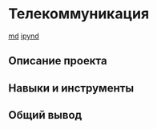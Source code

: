 # Телекоммуникация
[md](https://github.com/hundeadove/Portfolio/blob/main/Text%20Analysis/Text%20analysis.md)
[ipynd](https://github.com/hundeadove/Portfolio/blob/main/Text%20Analysis/Text%20analysis.md)

## Описание проекта

## Навыки и инструменты

## Общий вывод
